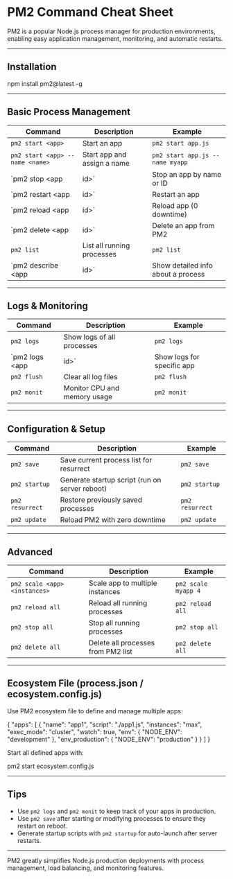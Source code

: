 # PM2 Command Cheat Sheet

PM2 is a popular Node.js process manager for production environments, enabling easy application management, monitoring, and automatic restarts.

---

## Installation
npm install pm2@latest -g

---

## Basic Process Management

| Command                         | Description                              | Example                              |
|--------------------------------|------------------------------------------|------------------------------------|
| `pm2 start <app>`               | Start an app                            | `pm2 start app.js`                  |
| `pm2 start <app> --name <name>`| Start app and assign a name             | `pm2 start app.js --name myapp`    |
| `pm2 stop <app|id>`             | Stop an app by name or ID                | `pm2 stop myapp` or `pm2 stop 0`  |
| `pm2 restart <app|id>`          | Restart an app                          | `pm2 restart myapp`                 |
| `pm2 reload <app|id>`           | Reload app (0 downtime)                  | `pm2 reload myapp`                  |
| `pm2 delete <app|id>`           | Delete an app from PM2                    | `pm2 delete myapp`                  |
| `pm2 list`                     | List all running processes               | `pm2 list`                         |
| `pm2 describe <app|id>`         | Show detailed info about a process      | `pm2 describe myapp`               |

---

## Logs & Monitoring

| Command                         | Description                              | Example                               |
|--------------------------------|------------------------------------------|-------------------------------------|
| `pm2 logs`                     | Show logs of all processes               | `pm2 logs`                          |
| `pm2 logs <app|id>`            | Show logs for specific app                | `pm2 logs myapp`                    |
| `pm2 flush`                   | Clear all log files                       | `pm2 flush`                        |
| `pm2 monit`                   | Monitor CPU and memory usage              | `pm2 monit`                        |

---

## Configuration & Setup

| Command                         | Description                              | Example                               |
|--------------------------------|------------------------------------------|-------------------------------------|
| `pm2 save`                    | Save current process list for resurrect  | `pm2 save`                         |
| `pm2 startup`                 | Generate startup script (run on server reboot) | `pm2 startup`                     |
| `pm2 resurrect`               | Restore previously saved processes      | `pm2 resurrect`                    |
| `pm2 update`                  | Reload PM2 with zero downtime            | `pm2 update`                      |

---

## Advanced

| Command                              | Description                              | Example                               |
|-------------------------------------|------------------------------------------|-------------------------------------|
| `pm2 scale <app> <instances>`       | Scale app to multiple instances          | `pm2 scale myapp 4`                  |
| `pm2 reload all`                   | Reload all running processes             | `pm2 reload all`                    |
| `pm2 stop all`                     | Stop all running processes               | `pm2 stop all`                      |
| `pm2 delete all`                   | Delete all processes from PM2 list       | `pm2 delete all`                    |

---

## Ecosystem File (process.json / ecosystem.config.js)

Use PM2 ecosystem file to define and manage multiple apps:

{
"apps": [
{
"name": "app1",
"script": "./app1.js",
"instances": "max",
"exec_mode": "cluster",
"watch": true,
"env": {
"NODE_ENV": "development"
},
"env_production": {
"NODE_ENV": "production"
}
}
]
}


Start all defined apps with:

pm2 start ecosystem.config.js


---

## Tips

- Use `pm2 logs` and `pm2 monit` to keep track of your apps in production.
- Use `pm2 save` after starting or modifying processes to ensure they restart on reboot.
- Generate startup scripts with `pm2 startup` for auto-launch after server restarts.

---

PM2 greatly simplifies Node.js production deployments with process management, load balancing, and monitoring features.
